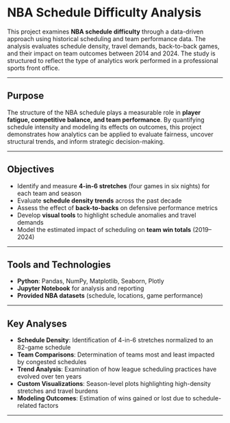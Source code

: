 # NBA Schedule Difficulty Analysis  

This project examines **NBA schedule difficulty** through a data-driven approach using historical scheduling and team performance data. The analysis evaluates schedule density, travel demands, back-to-back games, and their impact on team outcomes between 2014 and 2024. The study is structured to reflect the type of analytics work performed in a professional sports front office.  

---

## Purpose  
The structure of the NBA schedule plays a measurable role in **player fatigue, competitive balance, and team performance**. By quantifying schedule intensity and modeling its effects on outcomes, this project demonstrates how analytics can be applied to evaluate fairness, uncover structural trends, and inform strategic decision-making.  

---

## Objectives  
- Identify and measure **4-in-6 stretches** (four games in six nights) for each team and season  
- Evaluate **schedule density trends** across the past decade  
- Assess the effect of **back-to-backs** on defensive performance metrics  
- Develop **visual tools** to highlight schedule anomalies and travel demands  
- Model the estimated impact of scheduling on **team win totals** (2019–2024)  

---

## Tools and Technologies  
- **Python**: Pandas, NumPy, Matplotlib, Seaborn, Plotly  
- **Jupyter Notebook** for analysis and reporting  
- **Provided NBA datasets** (schedule, locations, game performance)  

---

## Key Analyses  
- **Schedule Density**: Identification of 4-in-6 stretches normalized to an 82-game schedule  
- **Team Comparisons**: Determination of teams most and least impacted by congested schedules  
- **Trend Analysis**: Examination of how league scheduling practices have evolved over ten years  
- **Custom Visualizations**: Season-level plots highlighting high-density stretches and travel burdens  
- **Modeling Outcomes**: Estimation of wins gained or lost due to schedule-related factors  

---
